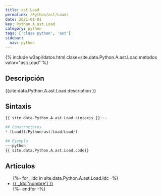 ```yaml
---
title: ast.Load
permalink: /Python/ast/Load/
date: 2021-01-01
key: Python.A.ast.Load
category: python
tags: ['clase python', 'ast']
sidebar: 
  nav: python
---
```


{% include w3api/datos.html clase=site.data.Python.A.ast.Load.metodos valor="ast/Load" %}

## Descripción
{{site.data.Python.A.ast.Load.description }}

## Sintaxis
~~~python
{{ site.data.Python.A.ast.Load.sintaxis }}~~~

## Constructores
* [Load](/Python/ast/Load/Load/)

## Ejemplo
~~~python
{{ site.data.Python.A.ast.Load.code}}
~~~

## Artículos
<ul>
{%- for _ldc in site.data.Python.A.ast.Load.ldc -%}
   <li>
       <a href="{{_ldc['url'] }}">{{ _ldc['nombre'] }}</a>
   </li>
{%- endfor -%}
</ul>
